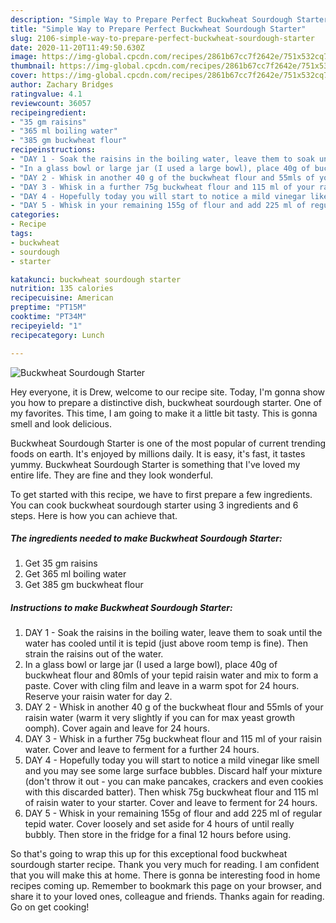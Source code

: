 ```yaml
---
description: "Simple Way to Prepare Perfect Buckwheat Sourdough Starter"
title: "Simple Way to Prepare Perfect Buckwheat Sourdough Starter"
slug: 2106-simple-way-to-prepare-perfect-buckwheat-sourdough-starter
date: 2020-11-20T11:49:50.630Z
image: https://img-global.cpcdn.com/recipes/2861b67cc7f2642e/751x532cq70/buckwheat-sourdough-starter-recipe-main-photo.jpg
thumbnail: https://img-global.cpcdn.com/recipes/2861b67cc7f2642e/751x532cq70/buckwheat-sourdough-starter-recipe-main-photo.jpg
cover: https://img-global.cpcdn.com/recipes/2861b67cc7f2642e/751x532cq70/buckwheat-sourdough-starter-recipe-main-photo.jpg
author: Zachary Bridges
ratingvalue: 4.1
reviewcount: 36057
recipeingredient:
- "35 gm raisins"
- "365 ml boiling water"
- "385 gm buckwheat flour"
recipeinstructions:
- "DAY 1 - Soak the raisins in the boiling water, leave them to soak until the water has cooled until it is tepid (just above room temp is fine). Then strain the raisins out of the water."
- "In a glass bowl or large jar (I used a large bowl), place 40g of buckwheat flour and 80mls of your tepid raisin water and mix to form a paste. Cover with cling film and leave in a warm spot for 24 hours. Reserve your raisin water for day 2."
- "DAY 2 - Whisk in another 40 g of the buckwheat flour and 55mls of your raisin water (warm it very slightly if you can for max yeast growth oomph). Cover again and leave for 24 hours."
- "DAY 3 - Whisk in a further 75g buckwheat flour and 115 ml of your raisin water. Cover and leave to ferment for a further 24 hours."
- "DAY 4 - Hopefully today you will start to notice a mild vinegar like smell and you may see some large surface bubbles. Discard half your mixture (don&#39;t throw it out - you can make pancakes, crackers and even cookies with this discarded batter). Then whisk 75g buckwheat flour and 115 ml of raisin water to your starter. Cover and leave to ferment for 24 hours."
- "DAY 5 - Whisk in your remaining 155g of flour and add 225 ml of regular tepid water. Cover loosely and set aside for 4 hours of until really bubbly. Then store in the fridge for a final 12 hours before using."
categories:
- Recipe
tags:
- buckwheat
- sourdough
- starter

katakunci: buckwheat sourdough starter 
nutrition: 135 calories
recipecuisine: American
preptime: "PT15M"
cooktime: "PT34M"
recipeyield: "1"
recipecategory: Lunch

---
```



![Buckwheat Sourdough Starter](https://img-global.cpcdn.com/recipes/2861b67cc7f2642e/751x532cq70/buckwheat-sourdough-starter-recipe-main-photo.jpg)

Hey everyone, it is Drew, welcome to our recipe site. Today, I'm gonna show you how to prepare a distinctive dish, buckwheat sourdough starter. One of my favorites. This time, I am going to make it a little bit tasty. This is gonna smell and look delicious.

Buckwheat Sourdough Starter is one of the most popular of current trending foods on earth. It's enjoyed by millions daily. It is easy, it's fast, it tastes yummy. Buckwheat Sourdough Starter is something that I've loved my entire life. They are fine and they look wonderful.




To get started with this recipe, we have to first prepare a few ingredients. You can cook buckwheat sourdough starter using 3 ingredients and 6 steps. Here is how you can achieve that.

<!--inarticleads1-->

##### The ingredients needed to make Buckwheat Sourdough Starter:

1. Get 35 gm raisins
1. Get 365 ml boiling water
1. Get 385 gm buckwheat flour




<!--inarticleads2-->

##### Instructions to make Buckwheat Sourdough Starter:

1. DAY 1 - Soak the raisins in the boiling water, leave them to soak until the water has cooled until it is tepid (just above room temp is fine). Then strain the raisins out of the water.
1. In a glass bowl or large jar (I used a large bowl), place 40g of buckwheat flour and 80mls of your tepid raisin water and mix to form a paste. Cover with cling film and leave in a warm spot for 24 hours. Reserve your raisin water for day 2.
1. DAY 2 - Whisk in another 40 g of the buckwheat flour and 55mls of your raisin water (warm it very slightly if you can for max yeast growth oomph). Cover again and leave for 24 hours.
1. DAY 3 - Whisk in a further 75g buckwheat flour and 115 ml of your raisin water. Cover and leave to ferment for a further 24 hours.
1. DAY 4 - Hopefully today you will start to notice a mild vinegar like smell and you may see some large surface bubbles. Discard half your mixture (don&#39;t throw it out - you can make pancakes, crackers and even cookies with this discarded batter). Then whisk 75g buckwheat flour and 115 ml of raisin water to your starter. Cover and leave to ferment for 24 hours.
1. DAY 5 - Whisk in your remaining 155g of flour and add 225 ml of regular tepid water. Cover loosely and set aside for 4 hours of until really bubbly. Then store in the fridge for a final 12 hours before using.




So that's going to wrap this up for this exceptional food buckwheat sourdough starter recipe. Thank you very much for reading. I am confident that you will make this at home. There is gonna be interesting food in home recipes coming up. Remember to bookmark this page on your browser, and share it to your loved ones, colleague and friends. Thanks again for reading. Go on get cooking!
